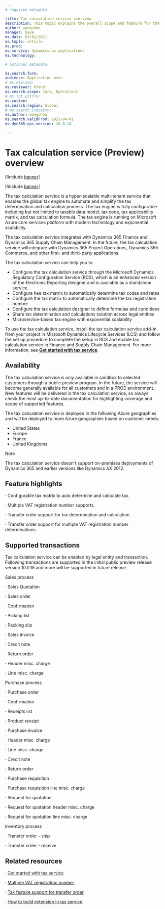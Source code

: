 ```yaml
---
# required metadata

title: Tax calculation service overview
description: This topic explains the overall scope and feature for the tax calculation service.
author: wangchen
manager: beya
ms.date: 03/01/2021
ms.topic: article
ms.prod: 
ms.service: dynamics-ax-applications
ms.technology: 

# optional metadata

ms.search.form:
audience: Application user
# ms.devlang: 
ms.reviewer: kfend
ms.search.scope: Core, Operations
# ms.tgt_pltfrm: 
ms.custom: 
ms.search.region: Global
# ms.search.industry: 
ms.author: wangchen
ms.search.validFrom: 2021-04-01
ms.dyn365.ops.version: 10.0.18

---
```


# Tax calculation service (Preview) overview

 [!include [banner](../includes/banner.md)]
 
 [!include [banner](../includes/preview-banner.md)]

The tax calculation service is a hyper-scalable multi-tenant service that enables the global tax engine to automate and simplify the tax determination and calculation process. The tax engine is fully configurable including but not limited to taxable data model, tax code, tax applicability matrix, and tax calculation formula. The tax engine is running on Microsoft Azure core services platform with modern technology and exponential scalability. 

The tax calculation service integrates with Dynamics 365 Finance and Dynamics 365 Supply Chain Management. In the future, the tax calculation service will integrate with Dynamics 365 Project Operations, Dynamics 365 Commerce, and other first- and third-party applications.

The tax calculation service can help you to:

   - Configure the tax calculation service through the Microsoft Dynamics Regulatory Configuration Service (RCS), which is an enhanced version of the Electronic Reporting designer and is available as a standalone service.
   - Configure hee tax matrix to automatically determine tax codes and rates 
   - Configure the tax matrix to automatically determine the tax registration number 
   - Configure the tax calculation designer to define formulas and conditions 
   - Share tax determination and calculations solution across legal entities 
   - Microservice-based tax engine with exponential scalability

To use the tax calculation service, install the tax calculation service add-in from your project in Microsoft Dynamics Lifecycle Services (LCS) and follow the set up procedure to complete the setup in RCS and enable tax calculation service in Finance and Supply Chain Management. For more information, see **[Get started with tax service](https://go.microsoft.com/fwlink/?linkid=2138482)**.

## Availability

The tax calculation service is only available in sandbox to selected customers through a public preview program. In the future, the service will become generally available for all customers and in a PROD environment. New features will be delivered in the tax calculation service, so always check the most up-to-date documentation for highlighting coverage and scope of supported features.

 The tax calculation service is deployed in the following Azure geographies and will be deployed to more Azure geographies based on customer needs:

   - United States 
   - Europe
   - France
   - United Kingdoms

> [!NOTE]
> The tax calculation service doesn't support on-premises deployments of Dynamics 365 and earlier versions like Dynamics AX 2012.

 

## Feature highlights

·     Configurable tax matrix to auto determine and calculate tax.

·     Multiple VAT registration number supports.

·     Transfer order support for tax determination and calculation.

·     Transfer order support for multiple VAT registration number determinations.

 

## Supported transactions

 

Tax calculation service can be enabled by legal entity and transaction. Following transactions are supported in the initial public preview release version 10.0.18 and more will be supported in future release.

Sales process

·     Sales Quotation

·     Sales order

·     Confirmation

·     Picking list

·     Packing slip

·     Sales invoice

·     Credit note

·     Return order

·     Header misc. charge

·     Line misc. charge

Purchase process

·     Purchase order

·     Confirmation

·     Receipts list

·     Product receipt

·     Purchase invoice

·     Header misc. charge

·     Line misc. charge

·     Credit note

·     Return order

·     Purchase requisition

·     Purchase requisition line misc. charge

·     Request for quotation

·     Request for quotation header misc. charge

·     Request for quotation line misc. charge

Inventory process

·     Transfer order – ship

·     Transfer order – receive

 

## Related resources

 

·     [Get started with tax service](https://go.microsoft.com/fwlink/?linkid=2138482)

·     [Multiple VAT registration number](https://go.microsoft.com/fwlink/?linkid=2153387)

·     [Tax feature support for transfer order](https://go.microsoft.com/fwlink/?linkid=2153388)

·     [How to build extension in tax service](https://go.microsoft.com/fwlink/?linkid=2138483)
